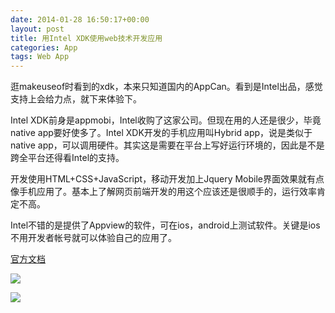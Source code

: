 ```yaml
---
date: 2014-01-28 16:50:17+00:00
layout: post
title: 用Intel XDK使用web技术开发应用
categories: App
tags: Web App
---
```


逛makeuseof时看到的xdk，本来只知道国内的AppCan。看到是Intel出品，感觉支持上会给力点，就下来体验下。

Intel XDK前身是appmobi，Intel收购了这家公司。但现在用的人还是很少，毕竟native app要好使多了。Intel XDK开发的手机应用叫Hybrid app，说是类似于native app，可以调用硬件。其实这是需要在平台上写好运行环境的，因此是不是跨全平台还得看Intel的支持。

开发使用HTML+CSS+JavaScript，移动开发加上Jquery Mobile界面效果就有点像手机应用了。基本上了解网页前端开发的用这个应该还是很顺手的，运行效率肯定不高。

Intel不错的是提供了Appview的软件，可在ios，android上测试软件。关键是ios不用开发者帐号就可以体验自己的应用了。

[官方文档](http://software.intel.com/en-us/html5/xdkdocs)

![](https://raw2.github.com/xulihang/xulihang.github.io/master/album/screenshots/xdk1.png)

![](https://raw2.github.com/xulihang/xulihang.github.io/master/album/screenshots/xdk2.png)

